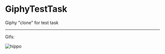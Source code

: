 # GiphyTestTask
Giphy "clone" for test task

-----------
Gifs:

![hippo](https://gifyu.com/image/SmibB)
